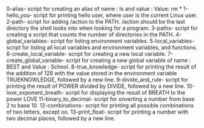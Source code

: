 0-alias- script for creating an alias of name : ls and value : Value: rm *
1-hello_you- script for printing hello user, where user is the current Linux user.
2-path- script for adding /action to the PATH. /action should be the last directory the shell looks into when looking for a program.
3-paths- script for creating a script that counts the number of directories in the PATH.
4-global_variables- script for listing environment variables.
5-local_variables- script for listing all local variables and environment variables, and functions.
6-create_local_variable- script for creating a new local variable.
7-create_global_variable- script for creating a new global variable of name : BEST and Value : School.
8-true_knowledge- script for printing the result of the addition of 128 with the value stored in the environment variable TRUEKNOWLEDGE, followed by a new line.
9-divide_and_rule- script for printing the result of POWER divided by DIVIDE, followed by a new line.
10-love_exponent_breath- script for displaying the result of BREATH to the power LOVE
11-binary_to_decimal- script for onverting a number from base 2 to base 10.
12-combinations- script for printing all possible combinations of two letters, except oo.
13-print_float- script for printing a number with two decimal places, followed by a new line.
